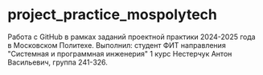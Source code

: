 # project_practice_mospolytech
Работа с GitHub в рамках заданий проектной практики 2024-2025 года в Московском Политехе. Выполнил: студент ФИТ направления "Системная и программная инженерия" 1 курс Нестерчук Антон Васильевич, группа 241-326.
